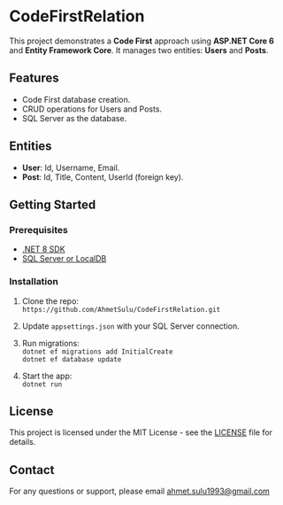 # CodeFirstRelation

This project demonstrates a **Code First** approach using **ASP.NET Core 6** and **Entity Framework Core**. It manages two entities: **Users** and **Posts**.

## Features
- Code First database creation.
- CRUD operations for Users and Posts.
- SQL Server as the database.

## Entities
- **User**: Id, Username, Email.
- **Post**: Id, Title, Content, UserId (foreign key).

## Getting Started

### Prerequisites
- [.NET 8 SDK](https://dotnet.microsoft.com/download/dotnet/8.0)
- [SQL Server or LocalDB](https://docs.microsoft.com/en-us/sql/database-engine/configure-windows/sql-server-2019-setup?view=sql-server-ver15)

### Installation
1. Clone the repo:  
   `https://github.com/AhmetSulu/CodeFirstRelation.git`

2. Update `appsettings.json` with your SQL Server connection.

3. Run migrations:  
   `dotnet ef migrations add InitialCreate`  
   `dotnet ef database update`

4. Start the app:  
   `dotnet run`
   
## License

This project is licensed under the MIT License - see the [LICENSE](LICENSE) file for details.

## Contact

For any questions or support, please email ahmet.sulu1993@gmail.com
